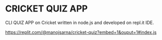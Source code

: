 # CRICKET QUIZ APP

  CLI QUIZ APP on Cricket written in node.js and developed on repl.it IDE.

  https://replit.com/@manojsarna/cricket-quiz?embed=1&ouput=1#index.js
